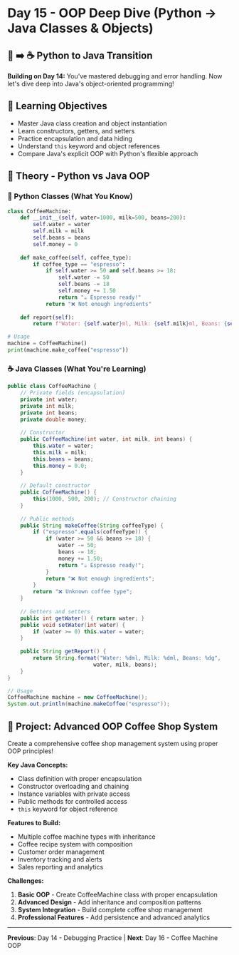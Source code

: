# Day 15 - OOP Deep Dive (Python → Java Classes & Objects)

## 🐍 ➡️ ☕ Python to Java Transition

**Building on Day 14:** You've mastered debugging and error handling. Now let's dive deep into Java's object-oriented programming!

## 🎯 Learning Objectives
- Master Java class creation and object instantiation
- Learn constructors, getters, and setters
- Practice encapsulation and data hiding
- Understand `this` keyword and object references
- Compare Java's explicit OOP with Python's flexible approach

## 📖 Theory - Python vs Java OOP

### 🐍 Python Classes (What You Know)
```python
class CoffeeMachine:
    def __init__(self, water=1000, milk=500, beans=200):
        self.water = water
        self.milk = milk
        self.beans = beans
        self.money = 0
    
    def make_coffee(self, coffee_type):
        if coffee_type == "espresso":
            if self.water >= 50 and self.beans >= 18:
                self.water -= 50
                self.beans -= 18
                self.money += 1.50
                return "☕ Espresso ready!"
            return "❌ Not enough ingredients"
    
    def report(self):
        return f"Water: {self.water}ml, Milk: {self.milk}ml, Beans: {self.beans}g"

# Usage
machine = CoffeeMachine()
print(machine.make_coffee("espresso"))
```

### ☕ Java Classes (What You're Learning)
```java
public class CoffeeMachine {
    // Private fields (encapsulation)
    private int water;
    private int milk;
    private int beans;
    private double money;
    
    // Constructor
    public CoffeeMachine(int water, int milk, int beans) {
        this.water = water;
        this.milk = milk;
        this.beans = beans;
        this.money = 0.0;
    }
    
    // Default constructor
    public CoffeeMachine() {
        this(1000, 500, 200); // Constructor chaining
    }
    
    // Public methods
    public String makeCoffee(String coffeeType) {
        if ("espresso".equals(coffeeType)) {
            if (water >= 50 && beans >= 18) {
                water -= 50;
                beans -= 18;
                money += 1.50;
                return "☕ Espresso ready!";
            }
            return "❌ Not enough ingredients";
        }
        return "❌ Unknown coffee type";
    }
    
    // Getters and setters
    public int getWater() { return water; }
    public void setWater(int water) { 
        if (water >= 0) this.water = water; 
    }
    
    public String getReport() {
        return String.format("Water: %dml, Milk: %dml, Beans: %dg", 
                           water, milk, beans);
    }
}

// Usage
CoffeeMachine machine = new CoffeeMachine();
System.out.println(machine.makeCoffee("espresso"));
```

## 🚀 Project: Advanced OOP Coffee Shop System

Create a comprehensive coffee shop management system using proper OOP principles!

**Key Java Concepts:**
- Class definition with proper encapsulation
- Constructor overloading and chaining
- Instance variables with private access
- Public methods for controlled access
- `this` keyword for object reference

**Features to Build:**
- Multiple coffee machine types with inheritance
- Coffee recipe system with composition
- Customer order management
- Inventory tracking and alerts
- Sales reporting and analytics

**Challenges:**
1. **Basic OOP** - Create CoffeeMachine class with proper encapsulation
2. **Advanced Design** - Add inheritance and composition patterns
3. **System Integration** - Build complete coffee shop management
4. **Professional Features** - Add persistence and advanced analytics

---
**Previous**: Day 14 - Debugging Practice | **Next**: Day 16 - Coffee Machine OOP